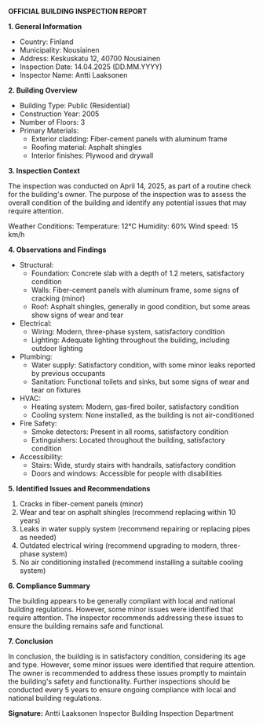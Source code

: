 **OFFICIAL BUILDING INSPECTION REPORT**

**1. General Information**

* Country: Finland
* Municipality: Nousiainen
* Address: Keskuskatu 12, 40700 Nousiainen
* Inspection Date: 14.04.2025 (DD.MM.YYYY)
* Inspector Name: Antti Laaksonen

**2. Building Overview**

* Building Type: Public (Residential)
* Construction Year: 2005
* Number of Floors: 3
* Primary Materials:
	+ Exterior cladding: Fiber-cement panels with aluminum frame
	+ Roofing material: Asphalt shingles
	+ Interior finishes: Plywood and drywall

**3. Inspection Context**

The inspection was conducted on April 14, 2025, as part of a routine check for the building's owner. The purpose of the inspection was to assess the overall condition of the building and identify any potential issues that may require attention.

Weather Conditions:
Temperature: 12°C
Humidity: 60%
Wind speed: 15 km/h

**4. Observations and Findings**

* Structural:
	+ Foundation: Concrete slab with a depth of 1.2 meters, satisfactory condition
	+ Walls: Fiber-cement panels with aluminum frame, some signs of cracking (minor)
	+ Roof: Asphalt shingles, generally in good condition, but some areas show signs of wear and tear
* Electrical:
	+ Wiring: Modern, three-phase system, satisfactory condition
	+ Lighting: Adequate lighting throughout the building, including outdoor lighting
* Plumbing:
	+ Water supply: Satisfactory condition, with some minor leaks reported by previous occupants
	+ Sanitation: Functional toilets and sinks, but some signs of wear and tear on fixtures
* HVAC:
	+ Heating system: Modern, gas-fired boiler, satisfactory condition
	+ Cooling system: None installed, as the building is not air-conditioned
* Fire Safety:
	+ Smoke detectors: Present in all rooms, satisfactory condition
	+ Extinguishers: Located throughout the building, satisfactory condition
* Accessibility:
	+ Stairs: Wide, sturdy stairs with handrails, satisfactory condition
	+ Doors and windows: Accessible for people with disabilities

**5. Identified Issues and Recommendations**

1. Cracks in fiber-cement panels (minor)
2. Wear and tear on asphalt shingles (recommend replacing within 10 years)
3. Leaks in water supply system (recommend repairing or replacing pipes as needed)
4. Outdated electrical wiring (recommend upgrading to modern, three-phase system)
5. No air conditioning installed (recommend installing a suitable cooling system)

**6. Compliance Summary**

The building appears to be generally compliant with local and national building regulations. However, some minor issues were identified that require attention. The inspector recommends addressing these issues to ensure the building remains safe and functional.

**7. Conclusion**

In conclusion, the building is in satisfactory condition, considering its age and type. However, some minor issues were identified that require attention. The owner is recommended to address these issues promptly to maintain the building's safety and functionality. Further inspections should be conducted every 5 years to ensure ongoing compliance with local and national building regulations.

**Signature:**
Antti Laaksonen
Inspector
Building Inspection Department